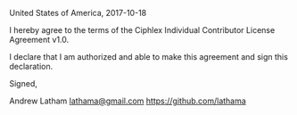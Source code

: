 United States of America, 2017-10-18

I hereby agree to the terms of the Ciphlex Individual Contributor License Agreement v1.0.

I declare that I am authorized and able to make this agreement and sign this declaration.

Signed,

Andrew Latham lathama@gmail.com https://github.com/lathama

